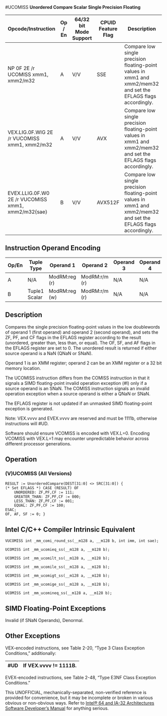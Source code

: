 #UCOMISS
**Unordered Compare Scalar Single Precision Floating**

| Opcode/Instruction                                 | Op / En | 64/32 bit Mode Support | CPUID Feature Flag | Description                                                                                                     |
| -------------------------------------------------- | ------- | ---------------------- | ------------------ | --------------------------------------------------------------------------------------------------------------- |
| NP 0F 2E /r UCOMISS xmm1, xmm2/m32                 | A       | V/V                    | SSE                | Compare low single precision floating-point values in xmm1 and xmm2/mem32 and set the EFLAGS flags accordingly. |
| VEX.LIG.0F.WIG 2E /r VUCOMISS xmm1, xmm2/m32       | A       | V/V                    | AVX                | Compare low single precision floating-point values in xmm1 and xmm2/mem32 and set the EFLAGS flags accordingly. |
| EVEX.LLIG.0F.W0 2E /r VUCOMISS xmm1, xmm2/m32{sae} | B       | V/V                    | AVX512F            | Compare low single precision floating-point values in xmm1 and xmm2/mem32 and set the EFLAGS flags accordingly. |

## Instruction Operand Encoding

| Op/En | Tuple Type    | Operand 1     | Operand 2     | Operand 3 | Operand 4 |
| ----- | ------------- | ------------- | ------------- | --------- | --------- |
| A     | N/A           | ModRM:reg (r) | ModRM:r/m (r) | N/A       | N/A       |
| B     | Tuple1 Scalar | ModRM:reg (w) | ModRM:r/m (r) | N/A       | N/A       |

## Description

Compares the single precision floating-point values in the low doublewords of operand 1 (first operand) and operand 2 (second operand), and sets the ZF, PF, and CF flags in the EFLAGS register according to the result (unordered, greater than, less than, or equal). The OF, SF, and AF flags in the EFLAGS register are set to 0. The unordered result is returned if either source operand is a NaN (QNaN or SNaN).

Operand 1 is an XMM register; operand 2 can be an XMM register or a 32 bit memory location.

The UCOMISS instruction differs from the COMISS instruction in that it signals a SIMD floating-point invalid operation exception (#​I) only if a source operand is an SNaN. The COMISS instruction signals an invalid operation exception when a source operand is either a QNaN or SNaN.

The EFLAGS register is not updated if an unmasked SIMD floating-point exception is generated.

Note: VEX.vvvv and EVEX.vvvv are reserved and must be 1111b, otherwise instructions will #​​​UD.

Software should ensure VCOMISS is encoded with VEX.L=0. Encoding VCOMISS with VEX.L=1 may encounter unpredictable behavior across different processor generations.

## Operation

### (V)UCOMISS (All Versions)

```
RESULT := UnorderedCompare(DEST[31:0] <> SRC[31:0]) {
(* Set EFLAGS *) CASE (RESULT) OF
    UNORDERED: ZF,PF,CF := 111;
    GREATER_THAN: ZF,PF,CF := 000;
    LESS_THAN: ZF,PF,CF := 001;
    EQUAL: ZF,PF,CF := 100;
ESAC;
OF, AF, SF := 0; }

```

## Intel C/C++ Compiler Intrinsic Equivalent

```
VUCOMISS int _mm_comi_round_ss(__m128 a, __m128 b, int imm, int sae);

```

```
UCOMISS int _mm_ucomieq_ss(__m128 a, __m128 b);

```

```
UCOMISS int _mm_ucomilt_ss(__m128 a, __m128 b);

```

```
UCOMISS int _mm_ucomile_ss(__m128 a, __m128 b);

```

```
UCOMISS int _mm_ucomigt_ss(__m128 a, __m128 b);

```

```
UCOMISS int _mm_ucomige_ss(__m128 a, __m128 b);

```

```
UCOMISS int _mm_ucomineq_ss(__m128 a, __m128 b);

```

## SIMD Floating-Point Exceptions

Invalid (if SNaN Operands), Denormal.

## Other Exceptions

VEX-encoded instructions, see Table 2-20, “Type 3 Class Exception Conditions,” additionally:

| #​​​UD | If VEX.vvvv != 1111B. |
| ------ | --------------------- |

EVEX-encoded instructions, see Table 2-48, “Type E3NF Class Exception Conditions.”

This UNOFFICIAL, mechanically-separated, non-verified reference is provided for convenience, but it may be
incomplete or broken in various obvious or non-obvious
ways. Refer to [Intel® 64 and IA-32 Architectures Software Developer’s Manual](https://software.intel.com/en-us/download/intel-64-and-ia-32-architectures-sdm-combined-volumes-1-2a-2b-2c-2d-3a-3b-3c-3d-and-4) for anything serious.
